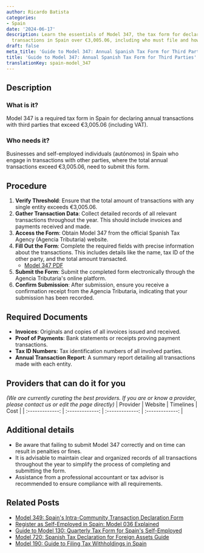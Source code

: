 ```yaml
---
author: Ricardo Batista
categories:
- Spain
date: '2024-06-17'
description: Learn the essentials of Model 347, the tax form for declaring annual
  transactions in Spain over €3,005.06, including who must file and how to submit.
draft: false
meta_title: 'Guide to Model 347: Annual Spanish Tax Form for Third Parties'
title: 'Guide to Model 347: Annual Spanish Tax Form for Third Parties'
translationKey: spain-model_347
---
```


## Description
### What is it?
Model 347 is a required tax form in Spain for declaring annual transactions with third parties that exceed €3,005.06 (including VAT).

### Who needs it?
Businesses and self-employed individuals (autónomos) in Spain who engage in transactions with other parties, where the total annual transactions exceed €3,005.06, need to submit this form.

## Procedure
1. **Verify Threshold**: Ensure that the total amount of transactions with any single entity exceeds €3,005.06.
2. **Gather Transaction Data**: Collect detailed records of all relevant transactions throughout the year. This should include invoices and payments received and made.
3. **Access the Form**: Obtain Model 347 from the official Spanish Tax Agency (Agencia Tributaria) website.
4. **Fill Out the Form**: Complete the required fields with precise information about the transactions. This includes details like the name, tax ID of the other party, and the total amount transacted.
    - [Model 347 PDF](https://sede.agenciatributaria.gob.es/Sede/en_gb/modelo-347-declaracion-anual-operaciones-terceros.html)
5. **Submit the Form**: Submit the completed form electronically through the Agencia Tributaria's online platform.
6. **Confirm Submission**: After submission, ensure you receive a confirmation receipt from the Agencia Tributaria, indicating that your submission has been recorded.

## Required Documents
- **Invoices**: Originals and copies of all invoices issued and received.
- **Proof of Payments**: Bank statements or receipts proving payment transactions.
- **Tax ID Numbers**: Tax identification numbers of all involved parties.
- **Annual Transaction Report**: A summary report detailing all transactions made with each entity.

## Providers that can do it for you
_(We are currently curating the best providers. If you are or know a provider, please contact us or edit the page directly)_
| Provider        |     Website     |     Timelines    |       Cost      |
| :-------------: | :-------------: |  :-------------: | :-------------: |

## Additional details
- Be aware that failing to submit Model 347 correctly and on time can result in penalties or fines.
- It is advisable to maintain clear and organized records of all transactions throughout the year to simplify the process of completing and submitting the form.
- Assistance from a professional accountant or tax advisor is recommended to ensure compliance with all requirements.
## Related Posts

- [Model 349: Spain's Intra-Community Transaction Declaration Form](https://tramitit.com/english/guides/spain/model_349/)
- [Register as Self-Employed in Spain: Model 036 Explained](https://tramitit.com/english/guides/spain/model_036/)
- [Guide to Model 130: Quarterly Tax Form for Spain's Self-Employed](https://tramitit.com/english/guides/spain/model_130/)
- [Model 720: Spanish Tax Declaration for Foreign Assets Guide](https://tramitit.com/english/guides/spain/model_720/)
- [Model 190: Guide to Filing Tax Withholdings in Spain](https://tramitit.com/english/guides/spain/model_190/)